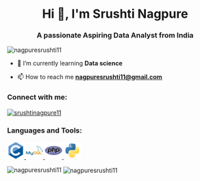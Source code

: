 <h1 align="center">Hi 👋, I'm Srushti Nagpure</h1>
<h3 align="center">A passionate Aspiring Data Analyst from India</h3>

<p align="left"> <img src="https://komarev.com/ghpvc/?username=nagpuresrushti11&label=Profile%20views&color=0e75b6&style=flat" alt="nagpuresrushti11" /> </p>

- 🌱 I’m currently learning **Data science**

- 📫 How to reach me **nagpuresrushti11@gmail.com**

<h3 align="left">Connect with me:</h3>
<p align="left">
<a href="https://linkedin.com/in/srushtinagpure11" target="blank"><img align="center" src="https://raw.githubusercontent.com/rahuldkjain/github-profile-readme-generator/master/src/images/icons/Social/linked-in-alt.svg" alt="srushtinagpure11" height="30" width="40" /></a>
</p>

<h3 align="left">Languages and Tools:</h3>
<p align="left"> <a href="https://www.cprogramming.com/" target="_blank" rel="noreferrer"> <img src="https://raw.githubusercontent.com/devicons/devicon/master/icons/c/c-original.svg" alt="c" width="40" height="40"/> </a> <a href="https://www.mysql.com/" target="_blank" rel="noreferrer"> <img src="https://raw.githubusercontent.com/devicons/devicon/master/icons/mysql/mysql-original-wordmark.svg" alt="mysql" width="40" height="40"/> </a> <a href="https://www.php.net" target="_blank" rel="noreferrer"> <img src="https://raw.githubusercontent.com/devicons/devicon/master/icons/php/php-original.svg" alt="php" width="40" height="40"/> </a> <a href="https://www.python.org" target="_blank" rel="noreferrer"> <img src="https://raw.githubusercontent.com/devicons/devicon/master/icons/python/python-original.svg" alt="python" width="40" height="40"/> </a> </p>

<p><img align="left" src="https://github-readme-stats.vercel.app/api/top-langs?username=nagpuresrushti11&show_icons=true&locale=en&layout=compact" alt="nagpuresrushti11" /></p>

<p>&nbsp;<img align="center" src="https://github-readme-stats.vercel.app/api?username=nagpuresrushti11&show_icons=true&locale=en" alt="nagpuresrushti11" /></p>
